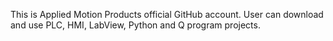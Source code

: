 This is Applied Motion Products official GitHub account. 
User can download and use PLC, HMI, LabView, Python and Q program projects. 
